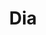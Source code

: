 ---
title: "Dia"
url: /ciudad-autonoma-de-buenos-aires/dia-avenida-san-juan-3/
shop: supermercado
---